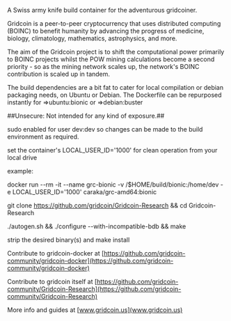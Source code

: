 A Swiss army knife build container for the adventurous gridcoiner.

Gridcoin is a peer-to-peer cryptocurrency that uses distributed computing (BOINC) to benefit humanity by advancing the progress of medicine, biology, climatology, mathematics, astrophysics, and more.

The aim of the Gridcoin project is to shift the computational power primarily to BOINC projects whilst the POW mining calculations become a second priority - so as the mining network scales up, the network's BOINC contribution is scaled up in tandem.

The build dependencies are a bit fat to cater for local compilation or debian packaging needs, on Ubuntu or Debian. The Dockerfile can be repurposed instantly for =>ubuntu:bionic or =>debian:buster

##Unsecure: Not intended for any kind of exposure.##

sudo enabled for user dev:dev so changes can be made to the build environment as required.

set the container's LOCAL_USER_ID='1000' for clean operation from your local drive

example:

docker run --rm -it --name grc-bionic -v /$HOME/build/bionic:/home/dev -e LOCAL_USER_ID='1000' caraka/grc-amd64:bionic

git clone https://github.com/gridcoin/Gridcoin-Research && cd Gridcoin-Research

./autogen.sh && ./configure --with-incompatible-bdb && make

strip the desired binary(s) and make install

Contribute to gridcoin-docker at [https://github.com/gridcoin-community/gridcoin-docker](https://github.com/gridcoin-community/gridcoin-docker)

Contribute to gridcoin itself at [https://github.com/gridcoin-community/Gridcoin-Research](https://github.com/gridcoin-community/Gridcoin-Research)

More info and guides at [www.gridcoin.us](www.gridcoin.us)
